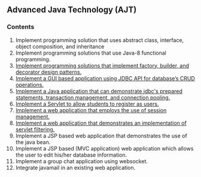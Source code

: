 ## Advanced Java Technology (AJT)
### Contents
1. Implement programming solution that uses abstract class, interface, object composition,
and inheritance
2. Implement programming solutions that use Java-8 functional programming.
3. [Implement programming solutions that implement factory, builder, and decorator design
patterns.](https://github.com/kevintamakuwala/AJT-Labwork/tree/main/Lab6)
4. [Implement a GUI based application using JDBC API for database’s CRUD operations.](https://github.com/kevintamakuwala/AJT-Labwork/tree/main/Lab4)
5. [Implement a Java application that can demonstrate jdbc's prepared statements, transaction
management, and connection pooling.](https://github.com/kevintamakuwala/AJT-Labwork/tree/main/Lab5)
6. [Implement a Servlet to allow students to register as users.](https://github.com/kevintamakuwala/AJT-Labwork/tree/main/Lab7/Login)
7. [Implement a web application that employs the use of session management.](https://github.com/kevintamakuwala/AJT-Labwork/tree/main/Lab8)
8. [Implement a web application that demonstrates an implementation of servlet filtering.](https://github.com/kevintamakuwala/AJT-Labwork/tree/main/Lab10)
9. Implement a JSP based web application that demonstrates the use of the java bean.
10. Implement a JSP based (MVC application) web application which allows the user to edit
his/her database information.
11. Implement a group chat application using websocket.
12. Integrate javamail in an existing web application.

